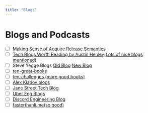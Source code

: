 ```yaml
---
title: "Blogs"
---
```


# Blogs and Podcasts

- [ ] [Making Sense of Acquire Release Semantics](https://davekilian.com/acquire-release.html)
- [ ] [Tech Blogs Worth Reading by Austin Henley(Lots of nice blogs mentioned)](https://austinhenley.com/blog/favblogs.html)
- [ ] Steve Yegge Blogs [Old Blog](https://sites.google.com/site/steveyegge2/blog-rants) [New Blog](https://steve-yegge.blogspot.com/)
- [ ] [ten-great-books](https://sites.google.com/site/steveyegge2/ten-great-books)
- [ ] [ten-challenges (more good books)](https://sites.google.com/site/steveyegge2/ten-challenges)
- [ ] [Alex Kladov blogs](https://matklad.github.io/)
- [ ] [Jane Street Tech Blog](https://blog.janestreet.com)
- [ ] [Uber Eng Blogs](https://eng.uber.com/)
- [ ] [Discord Engineering Blog](https://discord.com/category/engineering)
- [ ] [fasterthanli.me(so good)](https://fasterthanli.me/)
